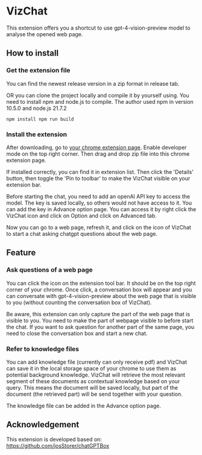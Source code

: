 # VizChat

This extension offers you a shortcut to use gpt-4-vision-preview model to analyse the opened web page.

## How to install

### Get the extension file

You can find the newest release version in a zip format in release tab.

OR you can clone the project locally and compile it by yourself using. You need to install npm and node.js to compile.
The author used npm in version 10.5.0 and node.js 21.7.2

`
npm install
npm run build
`

### Install the extension

After downloading, go to [your chrome extension page](chrome://extensions/). Enable developer mode on the top right corner. 
Then drag and drop zip file into this chrome extension page. 

If installed correctly, you can find it in extension list. Then click the 'Details' button, then toggle the 
'Pin to toolbar' to make the VizChat visible on your extension bar.

Before starting the chat, you need to add an openAI API key to access the model. The key is saved locally, so others would not 
have access to it. You can add the key in Advance option page. You can access it by right click the VizChat icon and click on
Option and click on Advanced tab.


Now you can go to a web page, refresh it, and click on the icon of VizChat to start a chat asking chatgpt questions
about the web page. 

## Feature

### Ask questions of a web page
You can click the icon on the extension tool bar. It should be on the top right corner of your chrome. Once click, a 
conversation box will appear and you can conversate with gpt-4-vision-preview about the web page that is visible to you
(without counting the conversation box of VizChat).

Be aware, this extension can only capture the part of the web page that is visible to you. You need
to make the part of webpage visible to before start the chat. 
If you want to ask question for another part of the same page, you need to close the conversation box and start a new chat.

### Refer to knowledge files
You can add knowledge file (currently can only receive pdf) and VizChat can save it in the local storage space of your 
chrome to use them as potential background knowledge. VizChat will retrieve the most relevant segment of these documents
as contextual knowledge based on your query. This means the document will be saved locally, but part of the document (the retrieved part) will be send together with your question.

The knowledge file can be added in the Advance option page. 

## Acknowledgement
This extension is developed based on: https://github.com/josStorer/chatGPTBox